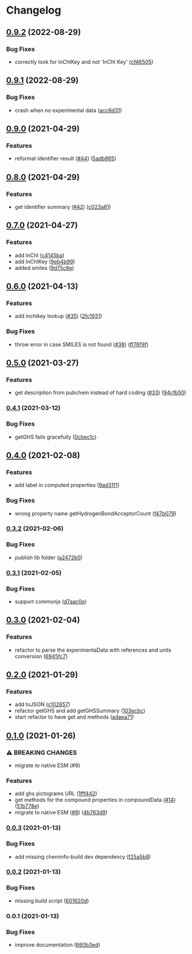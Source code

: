 # Changelog

## [0.9.2](https://github.com/cheminfo/pubchem/compare/v0.9.1...v0.9.2) (2022-08-29)


### Bug Fixes

* correctly look for InChIKey and not 'InChI Key' ([cf46505](https://github.com/cheminfo/pubchem/commit/cf465055869d18e2fbf21fecde8052eea983ece3))

## [0.9.1](https://github.com/cheminfo/pubchem/compare/v0.9.0...v0.9.1) (2022-08-29)

### Bug Fixes

- crash when no experimental data ([acc6d31](https://github.com/cheminfo/pubchem/commit/acc6d3107bac826e4e96591081465078ee6117df))

## [0.9.0](https://www.github.com/cheminfo/pubchem/compare/v0.8.0...v0.9.0) (2021-04-29)

### Features

- reformat identifier result ([#44](https://www.github.com/cheminfo/pubchem/issues/44)) ([5adb865](https://www.github.com/cheminfo/pubchem/commit/5adb8655f5de7a7064d78ab1d3879b4a1f2a05e6))

## [0.8.0](https://www.github.com/cheminfo/pubchem/compare/v0.7.0...v0.8.0) (2021-04-29)

### Features

- get identifier summary ([#42](https://www.github.com/cheminfo/pubchem/issues/42)) ([c023a61](https://www.github.com/cheminfo/pubchem/commit/c023a61da4f04991f71096f42e479d48981eeba2))

## [0.7.0](https://www.github.com/cheminfo/pubchem/compare/v0.6.0...v0.7.0) (2021-04-27)

### Features

- add InChI ([c4145ba](https://www.github.com/cheminfo/pubchem/commit/c4145ba0224b4b9a425620c410385d21b7ee2843))
- add InChIKey ([9eb4b99](https://www.github.com/cheminfo/pubchem/commit/9eb4b99e225485e3be0b34c6eef706715731b165))
- added smiles ([9d75c8e](https://www.github.com/cheminfo/pubchem/commit/9d75c8e731020d45a2ce3897d28ef66d1623c44e))

## [0.6.0](https://www.github.com/cheminfo/pubchem/compare/v0.5.0...v0.6.0) (2021-04-13)

### Features

- add inchikey lookup ([#35](https://www.github.com/cheminfo/pubchem/issues/35)) ([2fc1931](https://www.github.com/cheminfo/pubchem/commit/2fc19316b2d47d75cb1bfa94f64f3429e6de3fa1))

### Bug Fixes

- throw error in case SMILES is not found ([#38](https://www.github.com/cheminfo/pubchem/issues/38)) ([ff76f9f](https://www.github.com/cheminfo/pubchem/commit/ff76f9fbb185041f4baef852d9640e002b576471))

## [0.5.0](https://www.github.com/cheminfo/pubchem/compare/v0.4.1...v0.5.0) (2021-03-27)

### Features

- get description from pubchem instead of hard coding ([#33](https://www.github.com/cheminfo/pubchem/issues/33)) ([94cfb50](https://www.github.com/cheminfo/pubchem/commit/94cfb50887973ced4007e857b3d52ac051c4fdb4))

### [0.4.1](https://www.github.com/cheminfo/pubchem/compare/v0.4.0...v0.4.1) (2021-03-12)

### Bug Fixes

- getGHS fails gracefully ([0cbec1c](https://www.github.com/cheminfo/pubchem/commit/0cbec1cd573a913b4fb206f7c6863581e0731179))

## [0.4.0](https://www.github.com/cheminfo/pubchem/compare/v0.3.2...v0.4.0) (2021-02-08)

### Features

- add label in computed properties ([9ad31f1](https://www.github.com/cheminfo/pubchem/commit/9ad31f1e0cfe245e7c4eda4ed07712076a6c4b0f))

### Bug Fixes

- wrong property name getHydrogenBondAcceptorCount ([f47b079](https://www.github.com/cheminfo/pubchem/commit/f47b079e1bf4eb3f470d34dac0ac54c6b7179023))

### [0.3.2](https://www.github.com/cheminfo/pubchem/compare/v0.3.1...v0.3.2) (2021-02-06)

### Bug Fixes

- publish lib folder ([a2472b0](https://www.github.com/cheminfo/pubchem/commit/a2472b0e432704862591a6ade2e813a218108c9e))

### [0.3.1](https://www.github.com/cheminfo/pubchem/compare/v0.3.0...v0.3.1) (2021-02-05)

### Bug Fixes

- support commonjs ([d7aac0e](https://www.github.com/cheminfo/pubchem/commit/d7aac0eb349d935dabb7e22a644ab06922798ff1))

## [0.3.0](https://www.github.com/cheminfo/pubchem/compare/v0.2.0...v0.3.0) (2021-02-04)

### Features

- refactor to parse the experimentaData with references and units conversion ([6945fc7](https://www.github.com/cheminfo/pubchem/commit/6945fc760d7251c285479a4c57378ede20cfba85))

## [0.2.0](https://www.github.com/cheminfo/pubchem/compare/v0.1.0...v0.2.0) (2021-01-29)

### Features

- add toJSON ([c102657](https://www.github.com/cheminfo/pubchem/commit/c102657695f1c3c103d1057cbcb28ab14ab57fa6))
- refactor getGHS and add getGHSSummary ([103ecbc](https://www.github.com/cheminfo/pubchem/commit/103ecbced961f60b1cae2cac6a530078a6f1edb3))
- start refactor to have get and methods ([adaea71](https://www.github.com/cheminfo/pubchem/commit/adaea71f838e445237e44de2afe4a41deb985496))

## [0.1.0](https://www.github.com/cheminfo/pubchem/compare/v0.0.3...v0.1.0) (2021-01-26)

### ⚠ BREAKING CHANGES

- migrate to native ESM (#9)

### Features

- add ghs pictograms URL ([1fff442](https://www.github.com/cheminfo/pubchem/commit/1fff442957c0ec1c43b6f1cddd52e528ab72538b))
- get methods for the compound properties in compoundData ([#14](https://www.github.com/cheminfo/pubchem/issues/14)) ([51b778e](https://www.github.com/cheminfo/pubchem/commit/51b778e8f524a1c2d061e78b17b470b4db0ce494))
- migrate to native ESM ([#9](https://www.github.com/cheminfo/pubchem/issues/9)) ([4b763d9](https://www.github.com/cheminfo/pubchem/commit/4b763d9b3a8554f72da4fc5ca2c904a11b4ff4e2))

### [0.0.3](https://www.github.com/cheminfo/pubchem/compare/v0.0.2...v0.0.3) (2021-01-13)

### Bug Fixes

- add missing cheminfo-build dev dependency ([f25a5b8](https://www.github.com/cheminfo/pubchem/commit/f25a5b8e878d187a31d836ed33fe006234d44afb))

### [0.0.2](https://www.github.com/cheminfo/pubchem/compare/v0.0.1...v0.0.2) (2021-01-13)

### Bug Fixes

- missing build script ([601620d](https://www.github.com/cheminfo/pubchem/commit/601620d93ebef32508fa66c39cc05a15d488aaa6))

### 0.0.1 (2021-01-13)

### Bug Fixes

- improve documentation ([660b3ed](https://www.github.com/cheminfo/pubchem/commit/660b3edc2b4500ef2b9841e94d1618308478fb22))
